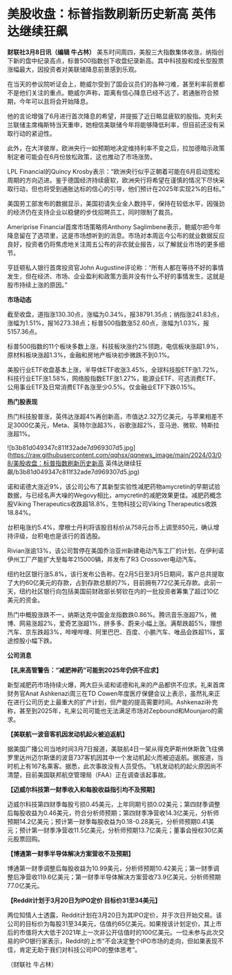 # 美股收盘：标普指数刷新历史新高 英伟达继续狂飙

**财联社3月8日讯（编辑 牛占林）**
美东时间周四，美股三大指数集体收涨，纳指创下新的盘中纪录高点，标普500指数创下收盘纪录新高。其中科技股和成长型股票涨幅最大，因投资者对美联储降息前景感到乐观。

在当天的参议院听证会上，鲍威尔受到了国会议员们的各种刁难，甚至利率前景都不是他们关注的重点。鲍威尔声称，距离有信心降息已经不远了，若通胀符合预期，今年可以且将会开始降息。

他的言论增强了6月进行首次降息的希望，并提振了近日略显疲软的股指。克利夫兰联储主席梅斯特当天重申，她相信美联储今年将能够降低利率，但目前还没有采取行动的紧迫性。

此外，在大洋彼岸，欧洲央行一如预期地决定维持利率不变之后，拉加德暗示政策制定者可能会在6月份放松政策，这也推动了市场涨势。

LPL Financial的Quincy
Krosby表示：“欧洲央行似乎正朝着可能在6月启动宽松周期的方向迈进。鉴于德国经济持续疲软，欧洲央行将希望在谨慎的情况下尽快采取行动，但也将受到通胀达标的信心的引导，他们预计在2025年实现2%的目标。”

美国劳工部发布的数据显示，美国初请失业金人数持平，保持在较低水平，因强劲的经济仍在支持企业以稳健的步伐招聘员工，同时限制了裁员。

Ameriprise Financial首席市场策略师Anthony
Saglimbene表示，鲍威尔把今年降息留在了选项里，这是市场想听到的消息。市场对本周迄今公布的就业数据反应良好，投资者仍将焦虑地关注周五公布的非农就业报告，以了解就业市场的更多细节。

亨廷顿私人银行首席投资官John
Augustine评论称：“所有人都在等待不好的事情发生，但在经济、市场、企业盈利和政策方面并没有什么不好的事情发生，这就是股市持续上涨的原因。”

**市场动态**

截至收盘，道指涨130.30点，涨幅为0.34%，报38791.35点；纳指涨241.83点，涨幅为1.51%，报16273.38点；标普500指数涨52.60点，涨幅为1.03%，报5157.36点。

标普500指数的11个板块多数上涨，科技板块涨约2%领跑，电信板块涨超1.9%，原材料板块涨超1.3%，金融和房地产板块初步微跌不到0.1%。

美股行业ETF收盘基本上涨，半导体ETF收涨3.45%，全球科技股ETF涨1.72%，科技行业ETF涨1.58%，网络股指数ETF涨1.27%，能源业ETF、可选消费ETF、公用事业ETF及日常消费ETF各涨至少0.5%。仅金融业ETF下跌0.15%。

**热门股表现**

热门科技股普涨，英伟达涨超4%再创新高，市值达2.32万亿美元，与苹果相差不足3000亿美元，Meta、英特尔涨超3%，谷歌涨超2%，亚马逊、微软、特斯拉涨超1%。

![b3b81d049347c811f32ade7d969307d5.jpg](https://raw.githubusercontent.com/qqhsx/qqnews_image/main/2024/03/08/美股收盘：标普指数刷新历史新高 英伟达继续狂飙/b3b81d049347c811f32ade7d969307d5.jpg)

诺和诺德大涨近9%，该公司公布了其新型实验性减肥药物amycretin的早期试验数据，与已经名声大噪的Wegovy相比，amycretin的减肥效果更佳。减肥药概念股Viking
Therapeutics收跌超18.8%，生物科技公司Viking Therapeutics收跌18.84%。

台积电涨约5.4%，摩根士丹利将该股目标价从758元台币上调至850元，确认增持评级，台积电也是该行的首选股。

Rivian涨逾13%，该公司暂停在美国乔治亚州新建电动汽车工厂的计划，在伊利诺伊州工厂产能扩大至每年215000辆，并发布了R3
Crossover电动汽车。

纽约社区银行涨5.8%，该行发布公告称，在2月5日至3月5日期间，客户总共提取了大约60亿美元的存款，占到存款总额的7%，目前拥有772亿美元存款。此前一天，纽约社区银行向包括美国前财政部长努钦在内的一批投资者筹集了超过10亿美元的资金。

热门中概股涨跌不一，纳斯达克中国金龙指数跌0.86%。腾讯音乐涨超7%，微博、网易涨超2%，爱奇艺涨超1%，拼多多、蔚来小幅上涨。满帮跌超5%，理想汽车、京东跌超3%，哔哩哔哩、阿里巴巴、百度、小鹏汽车、唯品会跌超1%，富途控股小幅下跌。

**公司消息**

**【礼来高管警告：“减肥神药”可能到2025年仍供不应求】**

新型减肥药市场持续火爆，两大巨头诺和诺德和礼来的产品都供不应求。礼来首席财务官Anat Ashkenazi周三在TD
Cowen年度医疗保健会议上表示，虽然礼来正在进行公司历史上最重大的扩产计划，但产能的提高需要时间。Ashkenazi补充称，甚至到2025年，礼来公司可能也无法满足市场对Zepbound和Mounjaro的需求。

**【美联航一波音客机因发动机起火被迫返航】**

据美国广播公司当地时间3月7日报道，美联航4日一架从得克萨斯州休斯敦飞往佛罗里达州迈尔斯堡的波音737客机因其中一个发动机起火而被迫返航。据报道，当时机上有167名乘客。据悉，此次事故没有人员受伤。飞机发动机的起火原因尚不清楚，目前美国联邦航空管理局（FAA）正在调查该起事故。

**【迈威尔科技第一财季收入和每股收益指引均不及预期】**

迈威尔科技第四财季每股亏损0.45美元，上年同期亏损0.02美元；第四财季调整后每股收益为0.46美元，符合分析师预期；第四财季净营收14.3亿美元，分析师预期14.2亿美元；预计第一财季每股收益为0.18-0.28美元，分析师预期0.41美元；预计第一财季净营收11.5亿美元，分析师预期13.7亿美元；董事会授权30亿美元股票回购。

**【博通第一财季半导体解决方案营收不及预期】**

博通第一财季调整后每股收益为10.99美元，分析师预期10.42美元；第一财季调整后净营收119.6亿美元；第一财季半导体解决方案营收73.9亿美元，分析师预期77.0亿美元。

**【Reddit计划于3月20日为IPO定价 目标价31至34美元】**

两位知情人士透露，Reddit计划在3月20日为其IPO定价，并于次日开始交易。该公司的目标价为每股31至34美元，估值约65亿美元。如果按该计划定价，其上市后的市值将大大低于2021年上一次非公开估值时的100亿美元。一位未参与此次交易的IPO银行家表示，Reddit的上市“不会决定整个IPO市场的走向，但如果表现不佳，肯定无助于我们对科技公司IPO的整体思考”。

（财联社 牛占林）

